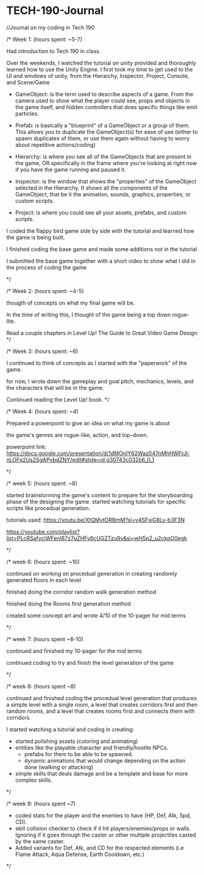 # TECH-190-Journal
//Journal on my coding in Tech 190

/*
Week 1: (hours spent: ~5-7)

Had introduction to Tech 190 in class.

Over the weekends, I watched the tutorial on unity provided and thoroughly learned how to use the Unity Engine.
I first took my time to get used to the UI and windows of unity, from the Hierarchy, Inspector, Project, Console, and Scene/Game

- GameObject: is the term used to describe aspects of a game. From the camera used to show what the player could see, props and objects in the game itself, and hidden controllers that does specific things like emit particles.

- Prefab: is basically a "blueprint" of a GameObject or a group of them. This allows you to duplicate the GameObject(s) for ease of use (either to spawn duplicates of them, or use them again without having to worry about repetitive actions/coding)

- Hierarchy: is where you see all of the GameObjects that are present in the game, OR specifically in the frame where you're looking at right now if you have the game running and paused it.

- Inspector: is the window that shows the "properties" of the GameObject selected in the Hierarchy. It shows all the components of the GameObject, that be it the animation, sounds, graphics, properties, or custom scripts.

- Project: is where you could see all your assets, prefabs, and custom scripts.

I coded the flappy bird game side by side with the tutorial and learned how the game is being built.

I finished coding the base game and made some additions not in the tutorial

I submitted the base game together with a short video to show what I did in the process of coding the game

*/

/*
Week 2: (hours spent: ~4-5)

thougth of concepts on what my final game will be.

In the time of writing this, I thought of the game being a top down rogue-lite.

Read a couple chapters in Level Up! The Guide to Great Video Game Design
*/

/*
Week 3: (hours spent: ~6)

I continued to think of concepts as I started with the "paperwork" of the game.

for now, I wrote down the gameplay and goal pitch, mechanics, levels, and the characters that will be in the game.

Continued reading the Level Up! book.
*/

/*
Week 4: (hours spent: ~4)

Prepared a powerpoint to give an idea on what my game is about

the game's genres are rogue-like, action, and top-down.

powerpoint link: https://docs.google.com/presentation/d/1dMOnIY62Waz047nMhHWFrJl-nLOFq2Us2SgAPybdZNY/edit#slide=id.g30743c032b6_0_1

*/

/* week 5: (hours spent: ~8)

started brainstorming the game's content to prepare for the storyboarding phase of the designing the game.
started watching tutorials for specific scripts like procedual generation.

tutorials used:
https://youtu.be/XtQMytORBmM?si=v4SFxjG8Ly-b3F3N

https://youtube.com/playlist?list=PLcRSafycjWFenI87z7uZHFv6cUG2Tzu9v&si=wH5p2_u2ckqO0egk

*/

/* week 6: (hours spent: ~10)

continued on working on procedual generation in creating randomly generated floors in each level

finished doing the corridor random walk generation method

finished doing the Rooms first generation method

created some concept art and wrote 4/10 of the 10-pager for mid terms

*/

/*
week 7: (hours spent ~8-10)

continued and finished my 10-pager for the mid terms

continued coding to try and finish the level generation of the game

*/

/*
week 8: (hours spent ~8)

continued and finished coding the procedual level generation that produces a simple level with a single room, a level that creates corridors first and then random rooms, and a level that creates rooms first and connects them with corridors.

I started watching a tutorial and coding in creating:
- started polishing assets (coloring and animating)
- entities like the playable character and friendly/hostile NPCs.
  - prefabs for them to be able to be spawned.
  - dynamic animations that would change depending on the action done (walking or attacking)
- simple skills that deals damage and be a template and base for more complex skills.

*/

/*
week 9: (hours spent ~7)

- coded stats for the player and the enemies to have (HP, Def, Atk, Spd, CD).
- skill collision checker to check if it hit players/enemies/props or walls. Ignoring if it goes through the caster or
  other multiple projectiles casted by the same caster.
- Added variants for Def, Atk, and CD for the respected elements (i.e Flame Attack, Aqua Defense, Earth Cooldown, etc.)


*/

